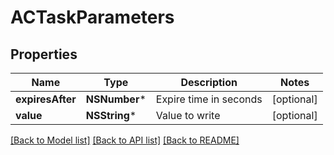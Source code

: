 # ACTaskParameters

## Properties
Name | Type | Description | Notes
------------ | ------------- | ------------- | -------------
**expiresAfter** | **NSNumber*** | Expire time in seconds | [optional] 
**value** | **NSString*** | Value to write | [optional] 

[[Back to Model list]](../README.md#documentation-for-models) [[Back to API list]](../README.md#documentation-for-api-endpoints) [[Back to README]](../README.md)


